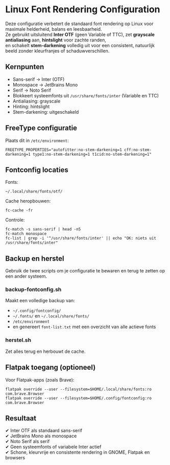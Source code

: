 # Linux Font Rendering Configuration

Deze configuratie verbetert de standaard font rendering op Linux voor maximale helderheid, balans en leesbaarheid.  
Ze gebruikt uitsluitend **Inter OTF** (geen Variable of TTC), zet **grayscale antialiasing** aan, **hintslight** voor zachte randen,  
en schakelt **stem-darkening** volledig uit voor een consistent, natuurlijk beeld zonder kleurfranjes of schaduwverschillen.

## Kernpunten

- Sans-serif → Inter (OTF)
- Monospace → JetBrains Mono
- Serif → Noto Serif
- Blokkeert systeemfonts uit `/usr/share/fonts/inter` (Variable en TTC)
- Antialiasing: grayscale
- Hinting: hintslight
- Stem-darkening: uitgeschakeld

## FreeType configuratie

Plaats dit in `/etc/environment`:

```
FREETYPE_PROPERTIES="autofitter:no-stem-darkening=1 cff:no-stem-darkening=1 type1:no-stem-darkening=1 t1cid:no-stem-darkening=1"
```

## Fontconfig locaties

Fonts:
```
~/.local/share/fonts/otf/
```

Cache heropbouwen:
```
fc-cache -fr
```

Controle:
```
fc-match -s sans-serif | head -n5
fc-match monospace
fc-list | grep -i '^/usr/share/fonts/inter' || echo "OK: niets uit /usr/share/fonts/inter"
```

## Backup en herstel

Gebruik de twee scripts om je configuratie te bewaren en terug te zetten op een ander systeem.

### backup-fontconfig.sh
Maakt een volledige backup van:
- `~/.config/fontconfig/`
- `~/.fonts/` en `~/.local/share/fonts/`
- `/etc/environment`
- en genereert `font-list.txt` met een overzicht van alle actieve fonts

### herstel.sh
Zet alles terug en herbouwt de cache.

## Flatpak toegang (optioneel)

Voor Flatpak-apps (zoals Brave):
```
flatpak override --user --filesystem=$HOME/.local/share/fonts:ro com.brave.Browser
flatpak override --user --filesystem=$HOME/.config/fontconfig:ro com.brave.Browser
```

## Resultaat

✔ Inter OTF als standaard sans-serif  
✔ JetBrains Mono als monospace  
✔ Noto Serif als serif  
✔ Geen systeemfonts of variabele Inter actief  
✔ Schone, kleurvrije en consistente rendering in GNOME, Flatpak en browsers
